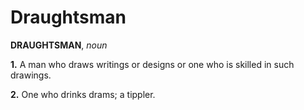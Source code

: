 # Draughtsman

**DRAUGHTSMAN**, _noun_

**1.** A man who draws writings or designs or one who is skilled in such drawings.

**2.** One who drinks drams; a tippler.